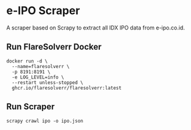 # e-IPO Scraper

A scraper based on Scrapy to extract all IDX IPO data from e-ipo.co.id.


## Run FlareSolverr Docker

```shell
docker run -d \
  --name=flaresolverr \
  -p 8191:8191 \
  -e LOG_LEVEL=info \
  --restart unless-stopped \
  ghcr.io/flaresolverr/flaresolverr:latest
```

## Run Scraper

```shell
scrapy crawl ipo -o ipo.json
```
